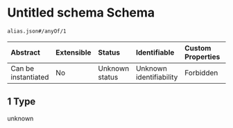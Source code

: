 # Untitled schema Schema

```txt
alias.json#/anyOf/1
```



| Abstract            | Extensible | Status         | Identifiable            | Custom Properties | Additional Properties | Access Restrictions | Defined In                                               |
| :------------------ | :--------- | :------------- | :---------------------- | :---------------- | :-------------------- | :------------------ | :------------------------------------------------------- |
| Can be instantiated | No         | Unknown status | Unknown identifiability | Forbidden         | Allowed               | none                | [alias.json\*](../out/alias.json "open original schema") |

## 1 Type

unknown
